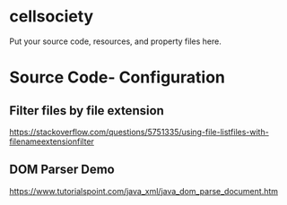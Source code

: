 # cellsociety 

Put your source code, resources, and property files here.

# Source Code- Configuration

## Filter files by file extension
https://stackoverflow.com/questions/5751335/using-file-listfiles-with-filenameextensionfilter

## DOM Parser Demo
https://www.tutorialspoint.com/java_xml/java_dom_parse_document.htm

